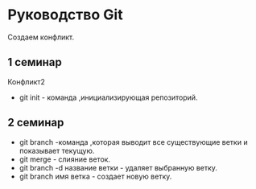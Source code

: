 # Руководство Git 

Создаем конфликт.
## 1 семинар
Конфликт2

* git init - команда ,инициализирующая репозиторий.
## 2 семинар

* git branch -команда ,которая выводит все существующие ветки и показывает текущую.
* git merge - слияние веток.
* git branch -d название ветки - удаляет выбранную ветку.
* git branch имя ветка - создает новую ветку.
